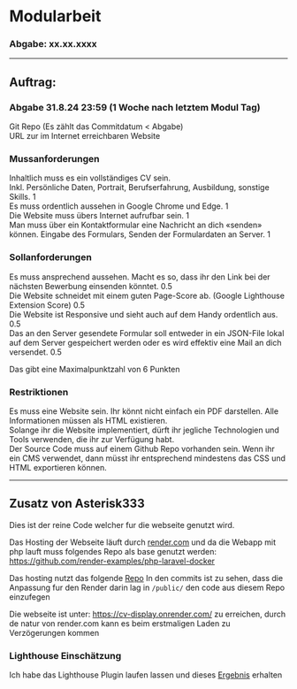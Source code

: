 # Modularbeit
### Abgabe: xx.xx.xxxx

---
## Auftrag:

### Abgabe 31.8.24 23:59 (1 Woche nach letztem Modul Tag)
Git Repo (Es zählt das Commitdatum < Abgabe)  
URL zur im Internet erreichbaren Website  
### Mussanforderungen  
Inhaltlich muss es ein vollständiges CV sein.  
Inkl. Persönliche Daten, Portrait, Berufserfahrung, Ausbildung, sonstige Skills. 1  
Es muss ordentlich aussehen in Google Chrome und Edge. 1  
Die Website muss übers Internet aufrufbar sein. 1  
Man muss über ein Kontaktformular eine Nachricht an dich «senden» können. Eingabe des Formulars, Senden der 
Formulardaten an Server. 1  
### Sollanforderungen  
Es muss ansprechend aussehen. Macht es so, dass ihr den Link bei der nächsten Bewerbung einsenden könntet. 0.5  
Die Website schneidet mit einem guten Page-Score ab. (Google Lighthouse Extension Score) 0.5  
Die Website ist Responsive und sieht auch auf dem Handy ordentlich aus. 0.5  
Das an den Server gesendete Formular soll entweder in ein JSON-File lokal auf dem Server gespeichert werden oder es
wird effektiv eine Mail an dich versendet. 0.5  

Das gibt eine Maximalpunktzahl von 6 Punkten  

### Restriktionen  
Es muss eine Website sein. Ihr könnt nicht einfach ein PDF darstellen. Alle Informationen müssen als HTML existieren.  
Solange ihr die Website implementiert, dürft ihr jegliche Technologien und Tools verwenden, die ihr zur Verfügung habt.  
Der Source Code muss auf einem Github Repo vorhanden sein. Wenn ihr ein CMS verwendet, dann müsst ihr entsprechend
mindestens das CSS und HTML exportieren können.

---

## Zusatz von Asterisk333

Dies ist der reine Code welcher fur die webseite genutzt wird. 

Das Hosting der Webseite läuft durch [render.com](https://render.com/) und da die Webapp mit php lauft muss folgendes 
Repo als base genutzt werden: https://github.com/render-examples/php-laravel-docker

Das hosting nutzt das folgende [Repo](https://github.com/Asterisk333/php-laravel-docker)
In den commits ist zu sehen, dass die Anpassung fur den Render darin lag in `/public/` den code aus diesem Repo
einzufegen

Die webseite ist unter: https://cv-display.onrender.com/ zu erreichen, durch de natur von render.com kann 
es beim erstmaligen Laden zu Verzögerungen kommen

### Lighthouse Einschätzung
Ich habe das Lighthouse Plugin laufen lassen und dieses 
[Ergebnis](https://pagespeed.web.dev/analysis/https-cv-display-onrender-com/77bt3gewyh?form_factor=mobile&category=performance&category=accessibility&category=best-practices&category=seo&hl=de&utm_source=lh-chrome-ext) erhalten



